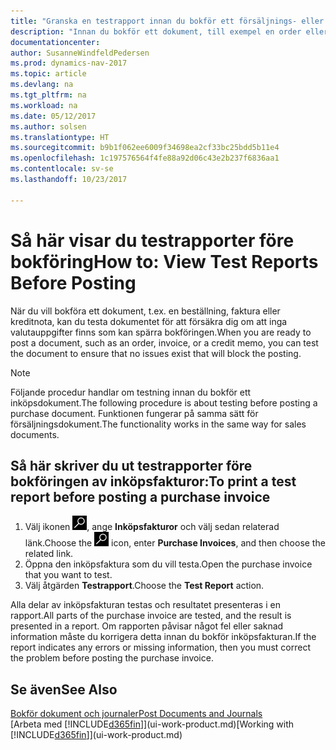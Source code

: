 ```yaml
---
title: "Granska en testrapport innan du bokför ett försäljnings- eller inköpsdokument"
description: "Innan du bokför ett dokument, till exempel en order eller kreditnota, kan du testa och granska den att söka efter fel som kan förhindra bokföring."
documentationcenter: 
author: SusanneWindfeldPedersen
ms.prod: dynamics-nav-2017
ms.topic: article
ms.devlang: na
ms.tgt_pltfrm: na
ms.workload: na
ms.date: 05/12/2017
ms.author: solsen
ms.translationtype: HT
ms.sourcegitcommit: b9b1f062ee6009f34698ea2cf33bc25bdd5b11e4
ms.openlocfilehash: 1c197576564f4fe88a92d06c43e2b237f6836aa1
ms.contentlocale: sv-se
ms.lasthandoff: 10/23/2017

---
```

# <a name="how-to-view-test-reports-before-posting"></a><span data-ttu-id="dd184-103">Så här visar du testrapporter före bokföring</span><span class="sxs-lookup"><span data-stu-id="dd184-103">How to: View Test Reports Before Posting</span></span>
<span data-ttu-id="dd184-104">När du vill bokföra ett dokument, t.ex. en beställning, faktura eller kreditnota, kan du testa dokumentet för att försäkra dig om att inga valutauppgifter finns som kan spärra bokföringen.</span><span class="sxs-lookup"><span data-stu-id="dd184-104">When you are ready to post a document, such as an order, invoice, or a credit memo, you can test the document to ensure that no issues exist that will block the posting.</span></span>

> [!NOTE]  
>   <span data-ttu-id="dd184-105">Följande procedur handlar om testning innan du bokför ett inköpsdokument.</span><span class="sxs-lookup"><span data-stu-id="dd184-105">The following procedure is about testing before posting a purchase document.</span></span> <span data-ttu-id="dd184-106">Funktionen fungerar på samma sätt för försäljningsdokument.</span><span class="sxs-lookup"><span data-stu-id="dd184-106">The functionality works in the same way for sales documents.</span></span>

## <a name="to-print-a-test-report-before-posting-a-purchase-invoice"></a><span data-ttu-id="dd184-107">Så här skriver du ut testrapporter före bokföringen av inköpsfakturor:</span><span class="sxs-lookup"><span data-stu-id="dd184-107">To print a test report before posting a purchase invoice</span></span>
1. <span data-ttu-id="dd184-108">Välj ikonen ![Söka efter sida eller rapport](media/ui-search/search_small.png "ikonen Söka efter sida eller rapport"), ange **Inköpsfakturor** och välj sedan relaterad länk.</span><span class="sxs-lookup"><span data-stu-id="dd184-108">Choose the ![Search for Page or Report](media/ui-search/search_small.png "Search for Page or Report icon") icon, enter **Purchase Invoices**, and then choose the related link.</span></span>
2. <span data-ttu-id="dd184-109">Öppna den inköpsfaktura som du vill testa.</span><span class="sxs-lookup"><span data-stu-id="dd184-109">Open the purchase invoice that you want to test.</span></span>
3. <span data-ttu-id="dd184-110">Välj åtgärden **Testrapport**.</span><span class="sxs-lookup"><span data-stu-id="dd184-110">Choose the **Test Report** action.</span></span>  

<span data-ttu-id="dd184-111">Alla delar av inköpsfakturan testas och resultatet presenteras i en rapport.</span><span class="sxs-lookup"><span data-stu-id="dd184-111">All parts of the purchase invoice are tested, and the result is presented in a report.</span></span> <span data-ttu-id="dd184-112">Om rapporten påvisar något fel eller saknad information måste du korrigera detta innan du bokför inköpsfakturan.</span><span class="sxs-lookup"><span data-stu-id="dd184-112">If the report indicates any errors or missing information, then you must correct the problem before posting the purchase invoice.</span></span>

## <a name="see-also"></a><span data-ttu-id="dd184-113">Se även</span><span class="sxs-lookup"><span data-stu-id="dd184-113">See Also</span></span>
[<span data-ttu-id="dd184-114">Bokför dokument och journaler</span><span class="sxs-lookup"><span data-stu-id="dd184-114">Post Documents and Journals</span></span>](ui-post-documents-journals.md)  
<span data-ttu-id="dd184-115">[Arbeta med [!INCLUDE[d365fin](includes/d365fin_md.md)]](ui-work-product.md)</span><span class="sxs-lookup"><span data-stu-id="dd184-115">[Working with [!INCLUDE[d365fin](includes/d365fin_md.md)]](ui-work-product.md)</span></span>


